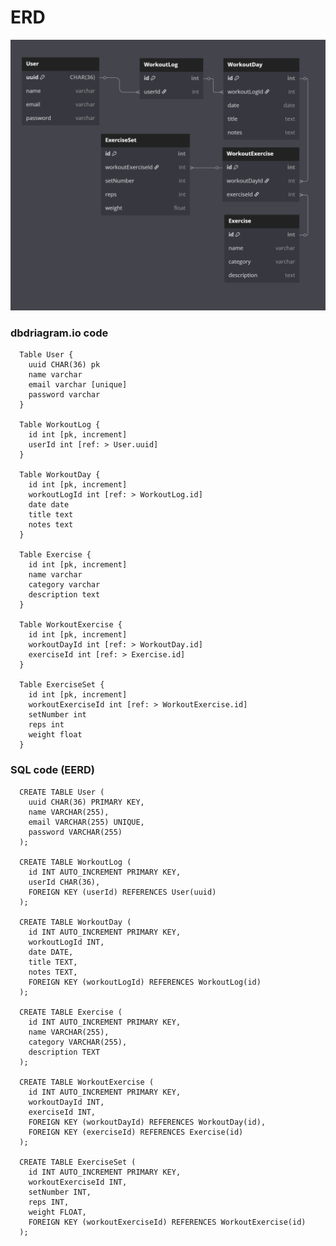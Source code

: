 # ERD

![Erd](./screenshots/erd.png)

### dbdriagram.io code

      Table User {
        uuid CHAR(36) pk
        name varchar
        email varchar [unique]
        password varchar
      }

      Table WorkoutLog {
        id int [pk, increment]
        userId int [ref: > User.uuid]
      }

      Table WorkoutDay {
        id int [pk, increment]
        workoutLogId int [ref: > WorkoutLog.id] 
        date date
        title text
        notes text
      }

      Table Exercise {
        id int [pk, increment]
        name varchar
        category varchar
        description text
      }

      Table WorkoutExercise {
        id int [pk, increment]
        workoutDayId int [ref: > WorkoutDay.id]
        exerciseId int [ref: > Exercise.id]
      }

      Table ExerciseSet {
        id int [pk, increment]
        workoutExerciseId int [ref: > WorkoutExercise.id]
        setNumber int
        reps int
        weight float
      }

### SQL code (EERD)

      CREATE TABLE User (
        uuid CHAR(36) PRIMARY KEY,
        name VARCHAR(255),
        email VARCHAR(255) UNIQUE,
        password VARCHAR(255)
      );

      CREATE TABLE WorkoutLog (
        id INT AUTO_INCREMENT PRIMARY KEY,
        userId CHAR(36),
        FOREIGN KEY (userId) REFERENCES User(uuid)
      );

      CREATE TABLE WorkoutDay (
        id INT AUTO_INCREMENT PRIMARY KEY,
        workoutLogId INT,
        date DATE,
        title TEXT,
        notes TEXT,
        FOREIGN KEY (workoutLogId) REFERENCES WorkoutLog(id)
      );

      CREATE TABLE Exercise (
        id INT AUTO_INCREMENT PRIMARY KEY,
        name VARCHAR(255),
        category VARCHAR(255),
        description TEXT
      );

      CREATE TABLE WorkoutExercise (
        id INT AUTO_INCREMENT PRIMARY KEY,
        workoutDayId INT,
        exerciseId INT,
        FOREIGN KEY (workoutDayId) REFERENCES WorkoutDay(id),
        FOREIGN KEY (exerciseId) REFERENCES Exercise(id)
      );

      CREATE TABLE ExerciseSet (
        id INT AUTO_INCREMENT PRIMARY KEY,
        workoutExerciseId INT,
        setNumber INT,
        reps INT,
        weight FLOAT,
        FOREIGN KEY (workoutExerciseId) REFERENCES WorkoutExercise(id)
      );
